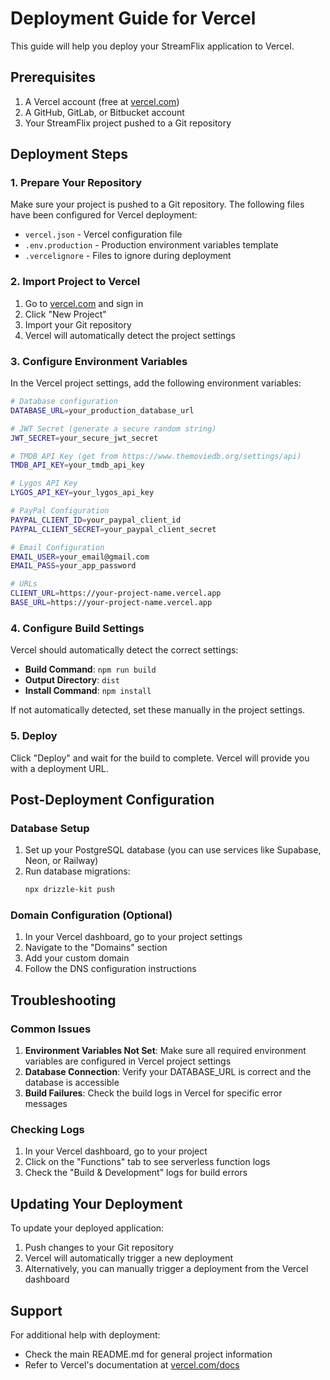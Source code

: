 # Deployment Guide for Vercel

This guide will help you deploy your StreamFlix application to Vercel.

## Prerequisites

1. A Vercel account (free at [vercel.com](https://vercel.com))
2. A GitHub, GitLab, or Bitbucket account
3. Your StreamFlix project pushed to a Git repository

## Deployment Steps

### 1. Prepare Your Repository

Make sure your project is pushed to a Git repository. The following files have been configured for Vercel deployment:

- `vercel.json` - Vercel configuration file
- `.env.production` - Production environment variables template
- `.vercelignore` - Files to ignore during deployment

### 2. Import Project to Vercel

1. Go to [vercel.com](https://vercel.com) and sign in
2. Click "New Project"
3. Import your Git repository
4. Vercel will automatically detect the project settings

### 3. Configure Environment Variables

In the Vercel project settings, add the following environment variables:

```bash
# Database configuration
DATABASE_URL=your_production_database_url

# JWT Secret (generate a secure random string)
JWT_SECRET=your_secure_jwt_secret

# TMDB API Key (get from https://www.themoviedb.org/settings/api)
TMDB_API_KEY=your_tmdb_api_key

# Lygos API Key
LYGOS_API_KEY=your_lygos_api_key

# PayPal Configuration
PAYPAL_CLIENT_ID=your_paypal_client_id
PAYPAL_CLIENT_SECRET=your_paypal_client_secret

# Email Configuration
EMAIL_USER=your_email@gmail.com
EMAIL_PASS=your_app_password

# URLs
CLIENT_URL=https://your-project-name.vercel.app
BASE_URL=https://your-project-name.vercel.app
```

### 4. Configure Build Settings

Vercel should automatically detect the correct settings:
- **Build Command**: `npm run build`
- **Output Directory**: `dist`
- **Install Command**: `npm install`

If not automatically detected, set these manually in the project settings.

### 5. Deploy

Click "Deploy" and wait for the build to complete. Vercel will provide you with a deployment URL.

## Post-Deployment Configuration

### Database Setup

1. Set up your PostgreSQL database (you can use services like Supabase, Neon, or Railway)
2. Run database migrations:
   ```bash
   npx drizzle-kit push
   ```

### Domain Configuration (Optional)

1. In your Vercel dashboard, go to your project settings
2. Navigate to the "Domains" section
3. Add your custom domain
4. Follow the DNS configuration instructions

## Troubleshooting

### Common Issues

1. **Environment Variables Not Set**: Make sure all required environment variables are configured in Vercel project settings
2. **Database Connection**: Verify your DATABASE_URL is correct and the database is accessible
3. **Build Failures**: Check the build logs in Vercel for specific error messages

### Checking Logs

1. In your Vercel dashboard, go to your project
2. Click on the "Functions" tab to see serverless function logs
3. Check the "Build & Development" logs for build errors

## Updating Your Deployment

To update your deployed application:

1. Push changes to your Git repository
2. Vercel will automatically trigger a new deployment
3. Alternatively, you can manually trigger a deployment from the Vercel dashboard

## Support

For additional help with deployment:
- Check the main README.md for general project information
- Refer to Vercel's documentation at [vercel.com/docs](https://vercel.com/docs)